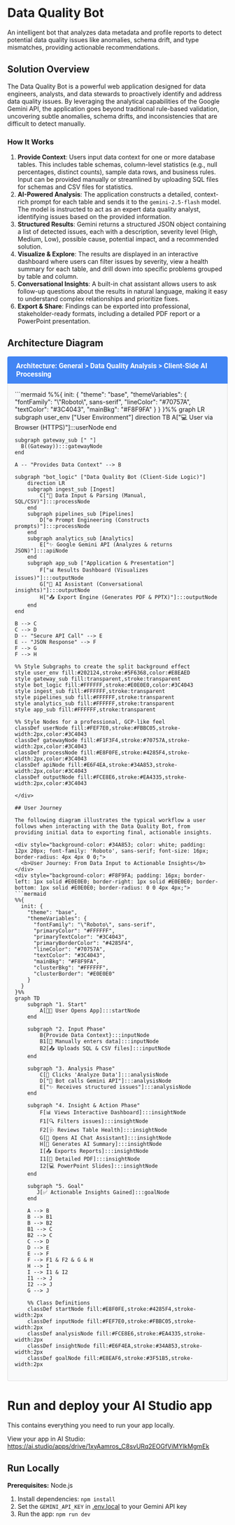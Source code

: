 # Data Quality Bot

An intelligent bot that analyzes data metadata and profile reports to detect potential data quality issues like anomalies, schema drift, and type mismatches, providing actionable recommendations.

## Solution Overview

The Data Quality Bot is a powerful web application designed for data engineers, analysts, and data stewards to proactively identify and address data quality issues. By leveraging the analytical capabilities of the Google Gemini API, the application goes beyond traditional rule-based validation, uncovering subtle anomalies, schema drifts, and inconsistencies that are difficult to detect manually.

### How It Works

1.  **Provide Context**: Users input data context for one or more database tables. This includes table schemas, column-level statistics (e.g., null percentages, distinct counts), sample data rows, and business rules. Input can be provided manually or streamlined by uploading SQL files for schemas and CSV files for statistics.
2.  **AI-Powered Analysis**: The application constructs a detailed, context-rich prompt for each table and sends it to the `gemini-2.5-flash` model. The model is instructed to act as an expert data quality analyst, identifying issues based on the provided information.
3.  **Structured Results**: Gemini returns a structured JSON object containing a list of detected issues, each with a description, severity level (High, Medium, Low), possible cause, potential impact, and a recommended solution.
4.  **Visualize & Explore**: The results are displayed in an interactive dashboard where users can filter issues by severity, view a health summary for each table, and drill down into specific problems grouped by table and column.
5.  **Conversational Insights**: A built-in chat assistant allows users to ask follow-up questions about the results in natural language, making it easy to understand complex relationships and prioritize fixes.
6.  **Export & Share**: Findings can be exported into professional, stakeholder-ready formats, including a detailed PDF report or a PowerPoint presentation.

## Architecture Diagram

<div style="background-color: #4285F4; color: white; padding: 12px 20px; font-family: 'Roboto', sans-serif; font-size: 16px; border-radius: 4px 4px 0 0;">
  <b>Architecture: General > Data Quality Analysis > Client-Side AI Processing</b>
</div>
<div style="background-color: #F8F9FA; padding: 16px; border-left: 1px solid #E0E0E0; border-right: 1px solid #E0E0E0; border-bottom: 1px solid #E0E0E0; border-radius: 0 0 4px 4px;">
```mermaid
%%{
  init: {
    "theme": "base",
    "themeVariables": {
      "fontFamily": "\"Roboto\", sans-serif",
      "lineColor": "#70757A",
      "textColor": "#3C4043",
      "mainBkg": "#F8F9FA"
    }
  }
}%%
graph LR
    subgraph user_env ["User Environment"]
        direction TB
        A["💻 User via Browser (HTTPS)"]:::userNode
    end

    subgraph gateway_sub [" "]
      B((Gateway)):::gatewayNode
    end
    
    A -- "Provides Data Context" --> B

    subgraph "bot_logic" ["Data Quality Bot (Client-Side Logic)"]
        direction LR
        subgraph ingest_sub [Ingest]
            C["📝 Data Input & Parsing (Manual, SQL/CSV)"]:::processNode
        end
        subgraph pipelines_sub [Pipelines]
            D["⚙️ Prompt Engineering (Constructs prompts)"]:::processNode
        end
        subgraph analytics_sub [Analytics]
            E["✨ Google Gemini API (Analyzes & returns JSON)"]:::apiNode
        end
        subgraph app_sub ["Application & Presentation"]
            F["📊 Results Dashboard (Visualizes issues)"]:::outputNode
            G["💬 AI Assistant (Conversational insights)"]:::outputNode
            H["📤 Export Engine (Generates PDF & PPTX)"]:::outputNode
        end
    end

    B --> C
    C --> D
    D -- "Secure API Call" --> E
    E -- "JSON Response" --> F
    F --> G
    F --> H
    
    %% Style Subgraphs to create the split background effect
    style user_env fill:#202124,stroke:#5F6368,color:#E8EAED
    style gateway_sub fill:transparent,stroke:transparent
    style bot_logic fill:#FFFFFF,stroke:#E0E0E0,color:#3C4043
    style ingest_sub fill:#FFFFFF,stroke:transparent
    style pipelines_sub fill:#FFFFFF,stroke:transparent
    style analytics_sub fill:#FFFFFF,stroke:transparent
    style app_sub fill:#FFFFFF,stroke:transparent

    %% Style Nodes for a professional, GCP-like feel
    classDef userNode fill:#FEF7E0,stroke:#FBBC05,stroke-width:2px,color:#3C4043
    classDef gatewayNode fill:#F1F3F4,stroke:#70757A,stroke-width:2px,color:#3C4043
    classDef processNode fill:#E8F0FE,stroke:#4285F4,stroke-width:2px,color:#3C4043
    classDef apiNode fill:#E6F4EA,stroke:#34A853,stroke-width:2px,color:#3C4043
    classDef outputNode fill:#FCE8E6,stroke:#EA4335,stroke-width:2px,color:#3C4043
```
</div>

## User Journey

The following diagram illustrates the typical workflow a user follows when interacting with the Data Quality Bot, from providing initial data to exporting final, actionable insights.

<div style="background-color: #34A853; color: white; padding: 12px 20px; font-family: 'Roboto', sans-serif; font-size: 16px; border-radius: 4px 4px 0 0;">
  <b>User Journey: From Data Input to Actionable Insights</b>
</div>
<div style="background-color: #F8F9FA; padding: 16px; border-left: 1px solid #E0E0E0; border-right: 1px solid #E0E0E0; border-bottom: 1px solid #E0E0E0; border-radius: 0 0 4px 4px;">
```mermaid
%%{
  init: {
    "theme": "base",
    "themeVariables": {
      "fontFamily": "\"Roboto\", sans-serif",
      "primaryColor": "#FFFFFF",
      "primaryTextColor": "#3C4043",
      "primaryBorderColor": "#4285F4",
      "lineColor": "#70757A",
      "textColor": "#3C4043",
      "mainBkg": "#F8F9FA",
      "clusterBkg": "#FFFFFF",
      "clusterBorder": "#E0E0E0"
    }
  }
}%%
graph TD
    subgraph "1. Start"
        A[👨‍💻 User Opens App]:::startNode
    end

    subgraph "2. Input Phase"
        B{Provide Data Context}:::inputNode
        B1[📝 Manually enters data]:::inputNode
        B2[📤 Uploads SQL & CSV files]:::inputNode
    end
    
    subgraph "3. Analysis Phase"
        C[🚀 Clicks 'Analyze Data']:::analysisNode
        D["🤖 Bot calls Gemini API"]:::analysisNode
        E["✨ Receives structured issues"]:::analysisNode
    end

    subgraph "4. Insight & Action Phase"
        F[📊 Views Interactive Dashboard]:::insightNode
        F1[🔍 Filters issues]:::insightNode
        F2[🩺 Reviews Table Health]:::insightNode
        G[💬 Opens AI Chat Assistant]:::insightNode
        H[📜 Generates AI Summary]:::insightNode
        I[📤 Exports Reports]:::insightNode
        I1[📄 Detailed PDF]:::insightNode
        I2[💻 PowerPoint Slides]:::insightNode
    end
    
    subgraph "5. Goal"
       J[✅ Actionable Insights Gained]:::goalNode
    end

    A --> B
    B --> B1
    B --> B2
    B1 --> C
    B2 --> C
    C --> D
    D --> E
    E --> F
    F --> F1 & F2 & G & H
    H --> I
    I --> I1 & I2
    I1 --> J
    I2 --> J
    G --> J

    %% Class Definitions
    classDef startNode fill:#E8F0FE,stroke:#4285F4,stroke-width:2px
    classDef inputNode fill:#FEF7E0,stroke:#FBBC05,stroke-width:2px
    classDef analysisNode fill:#FCE8E6,stroke:#EA4335,stroke-width:2px
    classDef insightNode fill:#E6F4EA,stroke:#34A853,stroke-width:2px
    classDef goalNode fill:#E8EAF6,stroke:#3F51B5,stroke-width:2px
```
</div>

# Run and deploy your AI Studio app

This contains everything you need to run your app locally.

View your app in AI Studio: https://ai.studio/apps/drive/1xyAamros_C8svURq2EOGfViMYlkMgmEk

## Run Locally

**Prerequisites:**  Node.js


1. Install dependencies:
   `npm install`
2. Set the `GEMINI_API_KEY` in [.env.local](.env.local) to your Gemini API key
3. Run the app:
   `npm run dev`